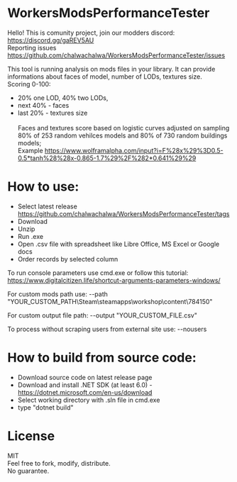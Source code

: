 # WorkersModsPerformanceTester

Hello! This is comunity project, join our modders discord: https://discord.gg/gaREV5AU <br />
Reporting issues https://github.com/chalwachalwa/WorkersModsPerformanceTester/issues

This tool is running analysis on mods files in your library. It can provide informations about faces of model, number of LODs, textures size.  <br />
Scoring 0-100: 
 - 20% one LOD, 40% two LODs, 
 - next 40% - faces  
 - last 20% - textures size 
<br /><br />
Faces and textures score based on logistic curves adjusted on sampling 80% of 253 random vehilces models and 80% of 730 random buildings models; <br />
Example  https://www.wolframalpha.com/input?i=F%28x%29%3D0.5-0.5*tanh%28%28x-0.865-1.7%29%2F%282*0.641%29%29 


# How to use: 
  - Select latest release https://github.com/chalwachalwa/WorkersModsPerformanceTester/tags 
  - Download <br />
  - Unzip <br />
  - Run .exe <br />
  - Open .csv file with spreadsheet like Libre Office, MS Excel or Google docs
  - Order records by selected column 

To run console parameters use cmd.exe or follow this tutorial: https://www.digitalcitizen.life/shortcut-arguments-parameters-windows/

For custom mods path use:
--path "YOUR_CUSTOM_PATH\Steam\steamapps\workshop\content\784150"

For custom output file path:
--output "YOUR_CUSTOM_FILE.csv"

To process without scraping users from external site use:
--nousers

# How to build from source code:
- Download source code on latest release page
- Download and install .NET SDK (at least 6.0) - https://dotnet.microsoft.com/en-us/download
- Select working directory with .sln file in cmd.exe 
- type "dotnet build"

# License
MIT <br />
Feel free to fork, modify, distribute. <br />
No guarantee. 
